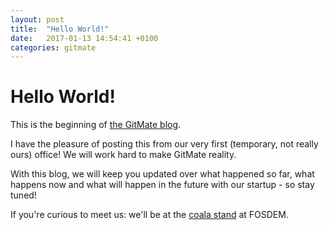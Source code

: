 ```yaml
---
layout: post
title:  "Hello World!"
date:   2017-01-13 14:54:41 +0100
categories: gitmate
---
```


# Hello World!

This is the beginning of [the GitMate blog](http://blog.gitmate.io).

I have the pleasure of posting this from our very first (temporary, not really
ours) office! We will work hard to make GitMate reality.

With this blog, we will keep you updated over what happened so far, what
happens now and what will happen in the future with our startup - so stay tuned!

If you're curious to meet us: we'll be at the
[coala stand](https://fosdem.org/2017/stands/) at FOSDEM.
